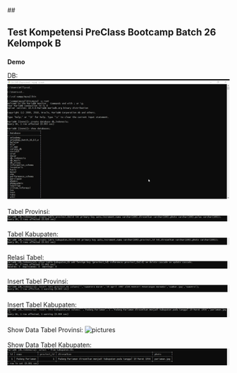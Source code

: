 ##<h2>Test Kompetensi PreClass Bootcamp Batch 26
Kelompok B

</h2>

**Demo**

DB:
![pictures](4/A/db.png)
<br/>
<br/>
Tabel Provinsi:
![pictures](4/A/tb_provinsi.png)
<br/>
<br/>
Tabel Kabupaten:
![pictures](4/A/tb_kabupaten.png)
<br/>
<br/>
Relasi Tabel:
![pictures](4/A/relasi.png)
<br/>
<br/>
Insert Tabel Provinsi:
![pictures](4/A/create_data_tb_provinsi.png)
<br/>
<br/>
Insert Tabel Kabupaten:
![pictures](4/A/create_data_tb_kabupaten.png)
<br/>
<br/>
Show Data Tabel Provinsi:
![pictures](4/A/show_provinsi.png)
<br/>
<br/>
Show Data Tabel Kabupaten:
![pictures](4/A/show_kabupaten.png)
<br/>
<br/>
